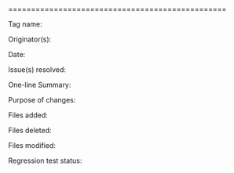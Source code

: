 ================================================

Tag name:

Originator(s):

Date:

Issue(s) resolved:

One-line Summary:

Purpose of changes:

Files added:

Files deleted:

Files modified:

Regression test status:
